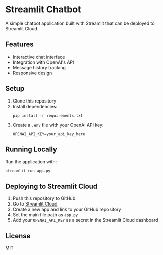 # Streamlit Chatbot

A simple chatbot application built with Streamlit that can be deployed to Streamlit Cloud.

## Features

- Interactive chat interface
- Integration with OpenAI's API
- Message history tracking
- Responsive design

## Setup

1. Clone this repository
2. Install dependencies:
   ```
   pip install -r requirements.txt
   ```
3. Create a `.env` file with your OpenAI API key:
   ```
   OPENAI_API_KEY=your_api_key_here
   ```

## Running Locally

Run the application with:

```
streamlit run app.py
```

## Deploying to Streamlit Cloud

1. Push this repository to GitHub
2. Go to [Streamlit Cloud](https://streamlit.io/cloud)
3. Create a new app and link to your GitHub repository
4. Set the main file path as `app.py`
5. Add your `OPENAI_API_KEY` as a secret in the Streamlit Cloud dashboard

## License

MIT 